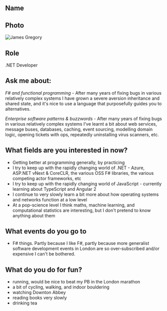 ## Name

## Photo
![James Gregory](https://en.gravatar.com/userimage/97067279/7e35297de620a1f367c01bb1635ac21b.jpg?size=200)

## Role

.NET Developer

## Ask me about:

*F# and functional programming* - After many years of fixing bugs in various relatively complex systems I have grown a severe aversion inheritance and shared state, and it's nice to use a language that purposefully guides you to alternatives.

*Enterprise software patterns & buzzwords* - After many years of fixing bugs in various relatively complex systems I've learnt a bit about web services, message buses, databases, caching, event sourcing, modelling domain logic, opening tickets with ops, repeatedly uninstalling virus scanners, etc.

## What fields are you interested in now?

- Getting better at programming generally, by practicing
- I try to keep up with the rapidly changing world of .NET - Azure, ASP.NET vNext & CoreCLR, the various OSS F# libraries, the various competing actor frameworks, etc
- I try to keep up with the rapidly changing world of JavaScript - currently learning about TypeScript and Angular 2
- I continue to very slowly learn a bit more about how operating systems and networks function at a low level
- At a pop-science level I think maths, machine learning, and computational statistics are interesting, but I don't pretend to know anything about them
 
## What events do you go to

- F# things. Partly because I like F#, partly because more generalist software development events in London are so over-subscribed and/or expensive I can't be bothered.

## What do you do for fun?

- running, would be nice to beat my PB in the London marathon
- a bit of cycling, walking, and indoor bouldering
- watching Downton Abbey
- reading books very slowly
- drinking tea

